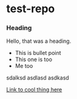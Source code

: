 # test-repo

### Heading 

Hello, that was a heading. 

* This is bullet point
* This one is too
* Me too



sdalksd
asdlasd
asdkasd







[Link to cool thing here](www.google.com) 
